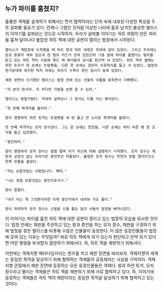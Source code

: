 ## 누가 파이를 훔쳤지?
훌륭한 객체를 설계하기 위해서는 먼저 협력이라는 단어 속에 내포된 다양한 특성을 두루 살펴볼 필요가 있다. 언제나 그랬던 것처럼 이상한 나라에 홀로 남겨진 불상한 앨리스의 이야기를 살펴보는 것으로 시작하자. 우리가 살펴볼 이야기는 하트 여왕이 만든 파이를 훔쳐 달아나다 붙잡힌 하트 잭에 대한 공판이 열리는 법정에서 시작된다.

```text
앨리스가 재판장에 도착했을 때 하트 왕과 하트 여왕은 옥좌에 앉아 있었다. 그리고 주위에는 온갖 종류의 새와 짐승과 한 벌의 카드가 모여 있었으며 그들 앞에 파이를 훔쳤다는 혐의를 받고 있는 하트 잭이 사슬에 묶인 채 병사들의 감시를 받으며 서 있었다. 하트 잭의 옆에는 하얀 토끼가 한 손에는 트럼펫을, 다른 한 손에는 양피지 두루마리를 들고 서 있었다. 법정의 한가운데에 위치한 탁자 위에는 파이가 수북이 쌓인 접시가 놓여 있었다.

재판 장면이 신기했던 앨리스는 법정 안에 있는 것들의 이름을 맞추면서 기뻐했다.

"저 분이 판사야. 저 커다란 가발을 보면 알 수 있어."

앨리스는 중얼거렸다. 자세히 살펴보니 그 판사는 다름 아닌 왕이었다.

"첫 번째 목격자를 불러라."

왕이 명령하자 하얀 토끼는 트럼펫을 세 번 불고 큰 소리로 목격자를 불렀다.

첫 번째 목격자는 모자 장수였다. 그는 한 손에는 찻잔을, 다른 손에는 버터 바른 빵 한 조각을 들고 입장했다.

"증언하라."

왕이 명령하자 모자 장수는 벌벌 떨며 자기 자신에 대해 설명하기 시작했다. 모자 장수는 재판과 상관이 없는 이야기만 중언부언 떠들었다. 불쌍한 모자 장수는 찻잔과 방을 떨어뜨리고 한쪽 무릎을 꿇었다.

"저는 보잘것없는 사람입니다. 폐하."

"너는 정말 보잘것없는 증인이로구나."

왕이 말했다.

"네가 아는 게 그것뿐이라면 이제 증인석에서 내려와 가도 좋다."

왕이 허락하자 모자 장수는 신발을 신을 틈도 없이 서둘러 법정을 빠져나갔다.
```

이 이야기는 파이를 훔친 하트 잭에 대한 공판이 열리고 있는 법정의 모습을 묘사한 것이다. 법정 안에는 재판을 주관하고 있는 왕과 증언을 하는 모자 장수, 재판을 구경하기 위해 법정을 찾은 앨리스를 비롯해 수많은 인물들이 등장한다. 이 많은 등장인물들이 법정에 모여 있는 이유는 무엇일까? 바로 하트 잭에게 죄가 있는지 판단하고 만약 죄가 있다면 어떤 형량을 부과할지 결정하기 위해서다. 즉, 하트 잭을 재판하기 위해서다.

이번에는 객체지향 패러다임이라는 렌즈를 끼고 재판 장면을 바라보자. 객체지향의 세계는 동일한 목적을 달성하기 위해 협력하는 객체들의 공동체라는 사실을 기억하라. 객체지향 관점에서 재판 장면에 등장하는 모든 등장인물들은 객체다. 왕과 하얀 토끼, 모자 장수라고 불리는 객체들은 하트 잭을 재판하기 위해 서로 협력하고 있다. 즉, 이야기에 등장하는 객체들은 하트 잭의 재판이라는 동일한 목적을 달성하기 위해 협력하고 있는 것이다.